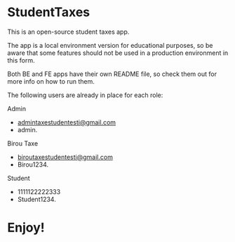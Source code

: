 # StudentTaxes

This is an open-source student taxes app.

The app is a local environment version for educational purposes, so be aware that some features 
should not be used in a production environment in this form.

Both BE and FE apps have their own README file, so check them out for more info on how to run them.

The following users are already in place for each role:

Admin
- admintaxestudentesti@gmail.com
- admin.

Birou Taxe
- biroutaxestudentesti@gmail.com
- Birou1234.

Student
- 1111122222333
- Student1234.

# Enjoy!
